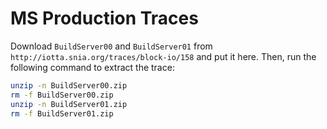 # MS Production Traces

Download `BuildServer00` and `BuildServer01` from `http://iotta.snia.org/traces/block-io/158` and put it here. Then, run the following command to extract the trace:

```bash
unzip -n BuildServer00.zip
rm -f BuildServer00.zip
unzip -n BuildServer01.zip
rm -f BuildServer01.zip
```